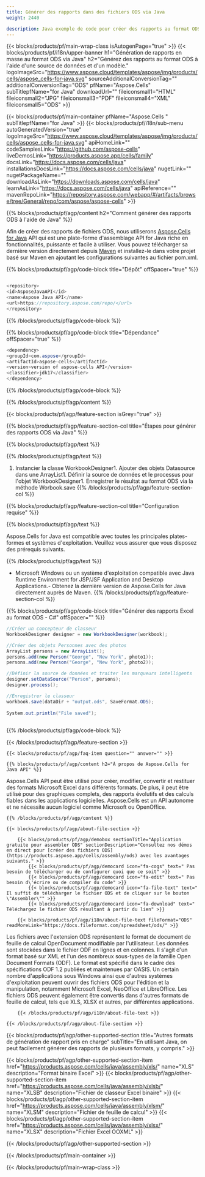 ```yaml
---
title: Générer des rapports dans des fichiers ODS via Java 
weight: 2440

description: Java exemple de code pour créer des rapports au format ODS sur Java Runtime Environment for JSP/JSF Application and Desktop Applications.
---
```

{{< blocks/products/pf/main-wrap-class isAutogenPage="true" >}}
{{< blocks/products/pf/i18n/upper-banner h1="Génération de rapports en masse au format ODS via Java" h2="Générez des rapports au format ODS à l\'aide d\'une source de données et d\'un modèle." logoImageSrc="https://www.aspose.cloud/templates/aspose/img/products/cells/aspose_cells-for-java.svg" sourceAdditionalConversionTag="" additionalConversionTag="ODS" pfName="Aspose.Cells" subTitlepfName="for Java" downloadUrl="" fileiconsmall1="HTML" fileiconsmall2="JPG" fileiconsmall3="PDF" fileiconsmall4="XML" fileiconsmall5="ODS" >}}

{{< blocks/products/pf/main-container pfName="Aspose.Cells " subTitlepfName="for Java" >}}
{{< blocks/products/pf/i18n/sub-menu autoGeneratedVersion="true" logoImageSrc="https://www.aspose.cloud/templates/aspose/img/products/cells/aspose_cells-for-java.svg" apiHomeLink="" codeSamplesLink="https://github.com/aspose-cells" liveDemosLink="https://products.aspose.app/cells/family" docsLink="https://docs.aspose.com/cells/java" installationsDocsLink="https://docs.aspose.com/cells/java" nugetLink="" nugetPackageName="" downloadAsLink="https://downloads.aspose.com/cells/java" learnAsLink="https://docs.aspose.com/cells/java" apiReference="" mavenRepoLink="https://repository.aspose.com/webapp/#/artifacts/browse/tree/General/repo/com/aspose/aspose-cells" >}}

{{% blocks/products/pf/agp/content h2="Comment générer des rapports ODS à l\'aide de Java" %}}

 Afin de créer des rapports de fichiers ODS, nous utiliserons
 [Aspose.Cells for Java](https://products.aspose.com/cells/java) 
 API qui est une plate-forme d'assemblage API for Java riche en fonctionnalités, puissante et facile à utiliser. Vous pouvez télécharger sa dernière version directement depuis
 [Maven](https://repository.aspose.com/webapp/#/artifacts/browse/tree/General/repo/com/aspose/aspose-cells) 
 et installez-le dans votre projet basé sur Maven en ajoutant les configurations suivantes au fichier pom.xml.

{{% blocks/products/pf/agp/code-block title="Dépôt" offSpacer="true" %}}

```cs

<repository>
<id>AsposeJavaAPI</id>
<name>Aspose Java API</name>
<url>https://repository.aspose.com/repo/</url>
</repository>


```

{{% /blocks/products/pf/agp/code-block %}}

{{% blocks/products/pf/agp/code-block title="Dépendance" offSpacer="true" %}}

```cs
<dependency>
<groupId>com.aspose</groupId>
<artifactId>aspose-cells</artifactId>
<version>version of aspose-cells API</version>
<classifier>jdk17</classifier>
</dependency>


```

{{% /blocks/products/pf/agp/code-block %}}

{{% /blocks/products/pf/agp/content %}}

{{< blocks/products/pf/agp/feature-section isGrey="true" >}}

{{% blocks/products/pf/agp/feature-section-col title="Étapes pour générer des rapports ODS via Java" %}}

{{% blocks/products/pf/agp/text %}}

{{% /blocks/products/pf/agp/text %}}

1. Instancier la classe WorkbookDesigner1. Ajouter des objets Datasource dans une ArrayList1. Définir la source de données et le processus pour l'objet WorkbookDesigner1. Enregistrer le résultat au format ODS via la méthode Worbook.save
{{% /blocks/products/pf/agp/feature-section-col %}}

{{% blocks/products/pf/agp/feature-section-col title="Configuration requise" %}}

{{% blocks/products/pf/agp/text %}}

 Aspose.Cells for Java est compatible avec toutes les principales plates-formes et systèmes d'exploitation. Veuillez vous assurer que vous disposez des prérequis suivants.

{{% /blocks/products/pf/agp/text %}}

- Microsoft Windows ou un système d'exploitation compatible avec Java Runtime Environment for JSP/JSF Application and Desktop Applications.- Obtenez la dernière version de Aspose.Cells for Java directement auprès de Maven.
{{% /blocks/products/pf/agp/feature-section-col %}}

{{% blocks/products/pf/agp/code-block title="Générer des rapports Excel au format ODS - C#" offSpacer="" %}}

```cs
//Créer un concepteur de classeur
WorkbookDesigner designer = new WorkbookDesigner(workbook);

//Créer des objets Personnes avec des photos
ArrayList persons = new ArrayList();       
persons.add(new Person("George", "New York", photo1));
persons.add(new Person("George", "New York", photo2));

//Définir la source de données et traiter les marqueurs intelligents
designer.setDataSource("Person", persons);
designer.process();

//Enregistrer le classeur
workbook.save(dataDir + "output.ods", SaveFormat.ODS);
	
System.out.println("File saved");
    


```

{{% /blocks/products/pf/agp/code-block %}}

{{< /blocks/products/pf/agp/feature-section >}}

    {{< blocks/products/pf/agp/faq-item question="" answer="" >}}
 

<!-- aboutfile Starts -->

    {{% blocks/products/pf/agp/content h2="À propos de Aspose.Cells for Java API" %}}

 Aspose.Cells API peut être utilisé pour créer, modifier, convertir et restituer des formats Microsoft Excel dans différents formats. De plus, il peut être utilisé pour des graphiques complets, des rapports évolutifs et des calculs fiables dans les applications logicielles. Aspose.Cells est un API autonome et ne nécessite aucun logiciel comme Microsoft ou OpenOffice.  



    {{% /blocks/products/pf/agp/content %}}

    {{< blocks/products/pf/agp/about-file-section >}}

        {{< blocks/products/pf/agp/demobox sectionTitle="Application gratuite pour assembler ODS" sectionDescription="Consultez nos démos en direct pour [créer des fichiers ODS](https://products.aspose.app/cells/assembly/ods) avec les avantages suivants." >}}
            {{< blocks/products/pf/agp/democard icon="fa-cogs" text=" Pas besoin de télécharger ou de configurer quoi que ce soit" >}}
            {{< blocks/products/pf/agp/democard icon="fa-edit" text=" Pas besoin d\'écrire ou de compiler du code" >}}
            {{< blocks/products/pf/agp/democard icon="fa-file-text" text=" Il suffit de télécharger le fichier ODS et de cliquer sur le bouton \"Assembler\"" >}}
            {{< blocks/products/pf/agp/democard icon="fa-download" text=" Téléchargez le fichier ODS résultant à partir du lien" >}}

        {{< blocks/products/pf/agp/i18n/about-file-text fileFormat="ODS" readMoreLink="https://docs.fileformat.com/spreadsheet/ods/" >}}
Les fichiers avec l'extension ODS représentent le format de document de feuille de calcul OpenDocument modifiable par l'utilisateur. Les données sont stockées dans le fichier ODF en lignes et en colonnes. Il s'agit d'un format basé sur XML et l'un des nombreux sous-types de la famille Open Document Formats (ODF). Le format est spécifié dans le cadre des spécifications ODF 1.2 publiées et maintenues par OASIS. Un certain nombre d'applications sous Windows ainsi que d'autres systèmes d'exploitation peuvent ouvrir des fichiers ODS pour l'édition et la manipulation, notamment Microsoft Excel, NeoOffice et LibreOffice. Les fichiers ODS peuvent également être convertis dans d'autres formats de feuille de calcul, tels que XLS, XLSX et autres, par différentes applications.

        {{< /blocks/products/pf/agp/i18n/about-file-text >}}

    {{< /blocks/products/pf/agp/about-file-section >}}

<!-- aboutfile Ends -->

{{< blocks/products/pf/agp/other-supported-section title="Autres formats de génération de rapport pris en charge" subTitle="En utilisant Java, on peut facilement générer des rapports de plusieurs formats, y compris." >}}

{{< blocks/products/pf/agp/other-supported-section-item href="https://products.aspose.com/cells/java/assembly/xls/" name="XLS" description="Format binaire Excel" >}}
{{< blocks/products/pf/agp/other-supported-section-item href="https://products.aspose.com/cells/java/assembly/xlsb/" name="XLSB" description="Fichier de classeur Excel binaire" >}}
{{< blocks/products/pf/agp/other-supported-section-item href="https://products.aspose.com/cells/java/assembly/xlsm/" name="XLSM" description="Fichier de feuille de calcul" >}}
{{< blocks/products/pf/agp/other-supported-section-item href="https://products.aspose.com/cells/java/assembly/xlsx/" name="XLSX" description="Fichier Excel OOXML" >}}

{{< /blocks/products/pf/agp/other-supported-section >}}

{{< /blocks/products/pf/main-container >}}
    
{{< /blocks/products/pf/main-wrap-class >}}
